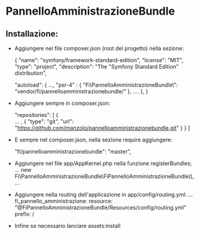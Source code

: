 PannelloAmministrazioneBundle
=============

Installazione:
-------------

- Aggiungere nel file composer.json (root del progetto) nella sezione:

    {
    "name": "symfony/framework-standard-edition",
        "license": "MIT",
        "type": "project",
        "description": "The \"Symfony Standard Edition\" distribution",

    "autoload": {
                    ...,
            "psr-4" : {
                "Fi\\PannelloAmministrazioneBundle\\": "vendor/fi/pannelloamministrazionebundle/"
            },
            ....
        },
    }    

- Aggiungere sempre in composer.json:

    "repositories": [
            {   
                ...
               ,
                {
                "type": "git",
                "url": "https://github.com/manzolo/pannelloamministrazionebundle.git"
                }
            }
    ]

- E sempre nel composer.json, nella sezione require aggiungere:

    "fi/pannelloamministrazionebundle": "master",
        

- Aggiungere nel file app/AppKernel.php nella funzione registerBundles;
    ...
    new Fi\PannelloAmministrazioneBundle\FiPannelloAmministrazioneBundle(),
    ...    
	
- Aggiungere nella routing dell'applicazione in app/config/routing.yml:
    ...
    fi_pannello_amministrazione:
        resource: "@FiPannelloAmministrazioneBundle/Resources/config/routing.yml"
        prefix:   /

- Infine se necessario lanciare assets:install
